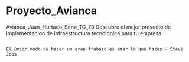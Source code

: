 # Proyecto_Avianca
Avianca_Juan_Hurtado_Sena_TG_73 
Descubre el mejor proyecto de implementacion de infraestructura tecnologica para tu empresa

                                                                                                        El único modo de hacer un gran trabajo es amar lo que haces - Steve Jobs



